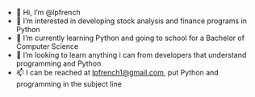 - 👋 Hi, I’m @lpfrench
- 👀 I’m interested in developing stock analysis and finance programs in Python
- 🌱 I’m currently learning Python and going to school for a Bachelor of Computer Science
- 💞️ I’m looking to learn anything i can from developers that understand programming and Python
- 📫 I can be reached at lpfrench1@gmail.com, put Python and programming in the subject line

<!---
lpfrench/lpfrench is a ✨ special ✨ repository because its `README.md` (this file) appears on your GitHub profile.
You can click the Preview link to take a look at your changes.
--->
